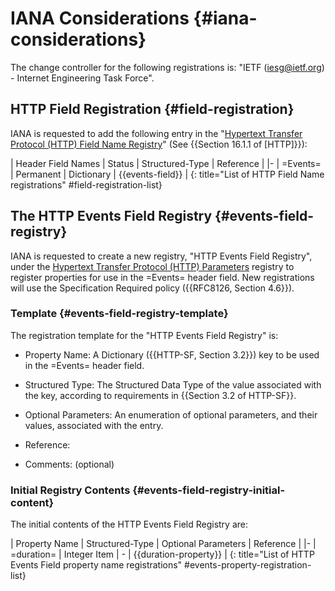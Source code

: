 # IANA Considerations {#iana-considerations}

The change controller for the following registrations is: "IETF (iesg@ietf.org) - Internet Engineering Task Force".

## HTTP Field Registration {#field-registration}

IANA is requested to add the following entry in the "[Hypertext Transfer Protocol (HTTP) Field Name Registry](https://www.iana.org/assignments/http-fields/)" (See {{Section 16.1.1 of [HTTP]}}):

| Header Field Names  | Status     | Structured-Type  | Reference         |
|-
| =Events=            | Permanent  | Dictionary       | {{events-field}}  |
{: title="List of HTTP Field Name registrations" #field-registration-list}

## The HTTP Events Field Registry {#events-field-registry}

IANA is requested to create a new registry, "HTTP Events Field Registry", under the [Hypertext Transfer Protocol (HTTP) Parameters](https://www.iana.org/assignments/http-parameters/) registry to register properties for use in the =Events= header field. New registrations will use the Specification Required policy ({{RFC8126, Section 4.6}}).

### Template {#events-field-registry-template}

The registration template for the "HTTP Events Field Registry" is:

+ Property Name: A Dictionary ({{HTTP-SF, Section 3.2}}) key to be used in the =Events= header field.

+ Structured Type: The Structured Data Type of the value associated with the key, according to requirements in {{Section 3.2 of HTTP-SF}}.

+ Optional Parameters: An enumeration of optional parameters, and their values, associated with the entry.

+ Reference:

+ Comments: (optional)

### Initial Registry Contents {#events-field-registry-initial-content}

The initial contents of the HTTP Events Field Registry are:

| Property Name  | Structured-Type  | Optional Parameters  | Reference             |
|-
| =duration=     | Integer Item     | -                    | {{duration-property}} |
{: title="List of HTTP Events Field property name registrations" #events-property-registration-list}
<!--
## HTTP Status Code Registration {#status-code-registration}

IANA is requested to add the following entry in the "[Hypertext Transfer Protocol (HTTP) Status Code Registry](https://www.iana.org/assignments/http-status-codes/)" defined by [HTTP]:

| Status Code    | Description         |  Reference          |
|-
| 555            | Connection-Timeout  |                     |
-->
